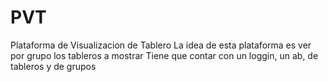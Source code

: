 # PVT
Plataforma de Visualizacion de Tablero
La idea de esta plataforma es ver por grupo los tableros a mostrar
Tiene que contar con un loggin, un ab, de tableros y de grupos
